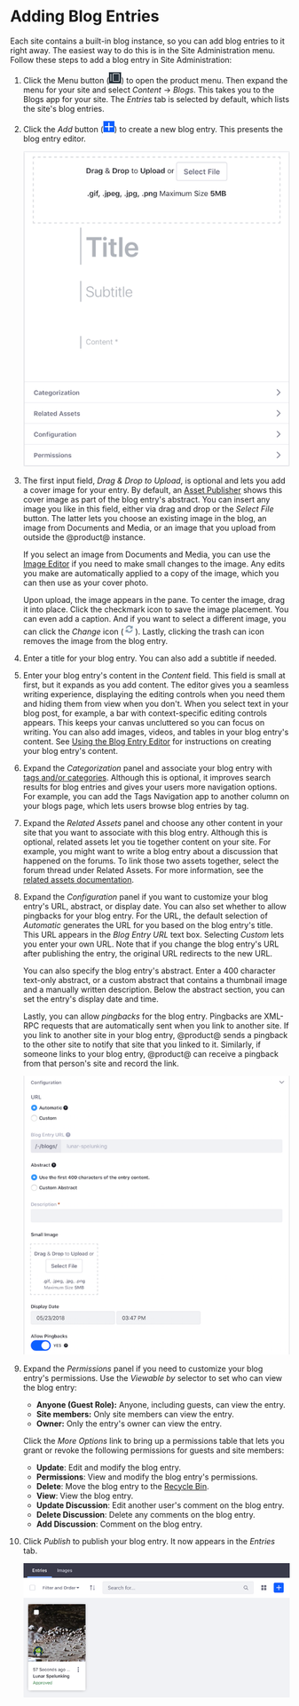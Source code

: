 # Adding Blog Entries [](id=adding-blog-entries)

Each site contains a built-in blog instance, so you can add blog entries to it 
right away. The easiest way to do this is in the Site Administration menu. 
Follow these steps to add a blog entry in Site Administration: 

1.  Click the Menu button 
    (![Menu](../../../../images/icon-menu.png)) to open the product menu. Then
    expand the menu for your site and select *Content* &rarr; *Blogs*. This 
    takes you to the Blogs app for your site. The *Entries* tab is selected by 
    default, which lists the site's blog entries. 

2.  Click the *Add* button 
    (![Add](../../../../images/icon-add.png)) to create a new blog entry. This 
    presents the blog entry editor. 

    ![Figure 1: This screenshot shows some of the blog entry editor's controls.](../../../../images/blogs-new-entry.png)

3.  The first input field, *Drag \& Drop to Upload*, is optional and lets you 
    add a cover image for your entry. By default, an 
    [Asset Publisher](/discover/portal/-/knowledge_base/7-1/publishing-assets)
    shows this cover image as part of the blog entry's abstract. You can insert 
    any image you like in this field, either via drag and drop or the *Select 
    File* button. The latter lets you choose an existing image in the blog, an 
    image from Documents and Media, or an image that you upload from outside the 
    @product@ instance. 

    If you select an image from Documents and Media, you can use the 
    [Image Editor](/discover/portal/-/knowledge_base/7-1/editing-images) 
    if you need to make small changes to the image. Any edits you make are 
    automatically applied to a copy of the image, which you can then use as your 
    cover photo.

    Upon upload, the image appears in the pane. To center the image, drag it 
    into place. Click the checkmark icon to save the image placement. You can 
    even add a caption. And if you want to select a different image, you can 
    click the *Change* icon
    (![Change](../../../../images/icon-change.png)). Lastly, clicking the trash 
    can icon removes the image from the blog entry. 

4.  Enter a title for your blog entry. You can also add a subtitle if needed. 

5.  Enter your blog entry's content in the *Content* field. This field is small 
    at first, but it expands as you add content. The editor gives you a seamless 
    writing experience, displaying the editing controls when you need them and 
    hiding them from view when you don't. When you select text in your blog 
    post, for example, a bar with context-specific editing controls appears. 
    This keeps your canvas uncluttered so you can focus on writing. You can also 
    add images, videos, and tables in your blog entry's content. See 
    [Using the Blog Entry Editor](/discover/portal/-/knowledge_base/7-1/using-the-blog-entry-editor) 
    for instructions on creating your blog entry's content. 

6.  Expand the *Categorization* panel and associate your blog entry with 
    [tags and/or categories](/discover/portal/-/knowledge_base/7-1/organizing-content-with-tags-and-categories). 
    Although this is optional, it improves search results for blog entries and 
    gives your users more navigation options. For example, you can add the Tags
    Navigation app to another column on your blogs page, which lets users browse 
    blog entries by tag. 

7.  Expand the *Related Assets* panel and choose any other content in your site 
    that you want to associate with this blog entry. Although this is optional, 
    related assets let you tie together content on your site. For example, you 
    might want to write a blog entry about a discussion that happened on the 
    forums. To link those two assets together, select the forum thread under 
    Related Assets. For more information, see the 
    [related assets documentation](/discover/portal/-/knowledge_base/7-0/defining-content-relationships).

8.  Expand the *Configuration* panel if you want to customize your blog entry's 
    URL, abstract, or display date. You can also set whether to allow pingbacks 
    for your blog entry. For the URL, the default selection of *Automatic* 
    generates the URL for you based on the blog entry's title. This URL appears 
    in the *Blog Entry URL* text box. Selecting *Custom* lets you enter your own 
    URL. Note that if you change the blog entry's URL after publishing the 
    entry, the original URL redirects to the new URL. 

    You can also specify the blog entry's abstract. Enter a 400 character 
    text-only abstract, or a custom abstract that contains a thumbnail image and 
    a manually written description. Below the abstract section, you can set the 
    entry's display date and time. 

    Lastly, you can allow *pingbacks* for the blog entry. Pingbacks are XML-RPC 
    requests that are automatically sent when you link to another site. If you 
    link to another site in your blog entry, @product@ sends a pingback to the 
    other site to notify that site that you linked to it. Similarly, if someone 
    links to your blog entry, @product@ can receive a pingback from that 
    person's site and record the link. 

    ![Figure 2: When creating a blog entry, the Configuration panel lets you control when and where the blog entry appears, and what to use for the entry's abstract.](../../../../images/blog-entry-configuration.png)

9.  Expand the *Permissions* panel if you need to customize your blog entry's 
    permissions. Use the *Viewable by* selector to set who can view the blog 
    entry: 

    -   **Anyone (Guest Role):** Anyone, including guests, can view the entry. 
    -   **Site members:** Only site members can view the entry.
    -   **Owner:** Only the entry's owner can view the entry.

    Click the *More Options* link to bring up a permissions table that lets you 
    grant or revoke the following permissions for guests and site members: 

    -   **Update**: Edit and modify the blog entry.
    -   **Permissions**: View and modify the blog entry's permissions.
    -   **Delete**: Move the blog entry to the 
        [Recycle Bin](/discover/portal/-/knowledge_base/7-1/restoring-deleted-assets#using-the-recycle-bin).
    -   **View**: View the blog entry.
    -   **Update Discussion**: Edit another user's comment on the blog entry.
    -   **Delete Discussion**: Delete any comments on the blog entry.
    -   **Add Discussion**: Comment on the blog entry. 

10. Click *Publish* to publish your blog entry. It now appears in the *Entries* 
    tab. 

    ![Figure 3: The Blogs app in Site Administration lists the site's blog entries.](../../../../images/blog-entries-site-admin.png)
